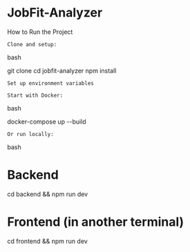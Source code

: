 # JobFit-Analyzer

How to Run the Project

    Clone and setup:

bash

git clone <your-repo>
cd jobfit-analyzer
npm install

    Set up environment variables

    Start with Docker:

bash

docker-compose up --build

    Or run locally:

bash

# Backend
cd backend && npm run dev

# Frontend (in another terminal)
cd frontend && npm run dev